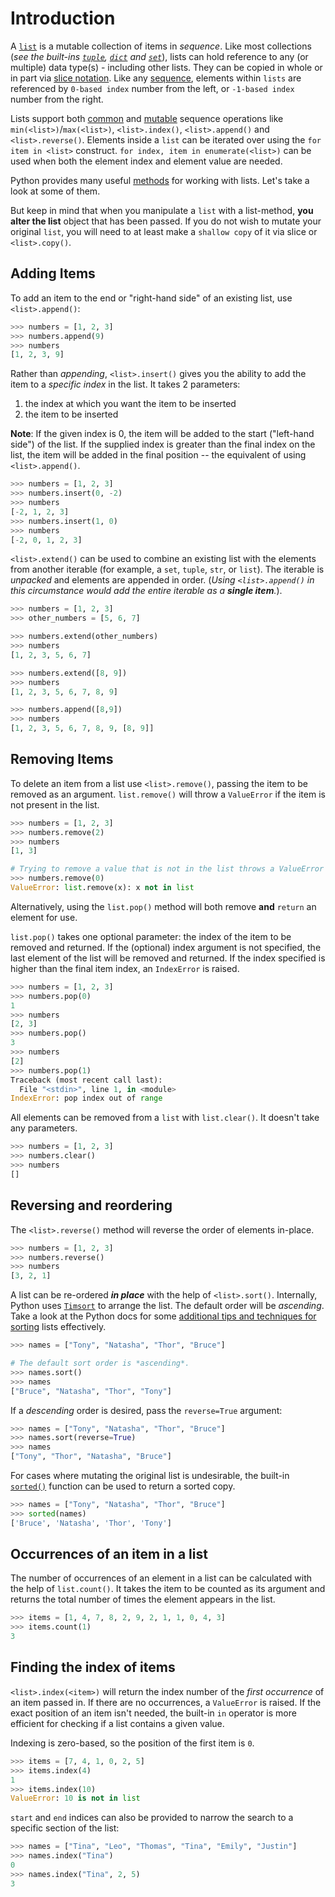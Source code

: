 # Introduction

A [`list`][list] is a mutable collection of items in _sequence_. Like most collections (_see the built-ins [`tuple`][tuple], [`dict`][dict] and [`set`][set]_), lists can hold reference to any (or multiple) data type(s) - including other lists.  They can be copied in whole or in part via [slice notation][slice notation]. Like any [sequence][sequence type], elements within `lists` are referenced by `0-based index` number from the left, or `-1-based index` number from the right.

Lists support both [common][common sequence operations] and [mutable][mutable sequence operations] sequence operations like `min(<list>)`/`max(<list>)`, `<list>.index()`, `<list>.append()` and `<list>.reverse()`.
Elements inside a `list`  can be iterated over using the `for item in <list>` construct.
`for index, item in enumerate(<list>)` can be used when both the element index and element value are needed.

Python provides many useful [methods][list-methods] for working with lists. Let's take a look at some of them.

But keep in mind that when you manipulate a `list` with a list-method, **you alter the list** object that has been passed. If you do not wish to mutate your original `list`, you will need to at least make a `shallow copy` of it via slice or `<list>.copy()`.

## Adding Items

To add an item to the end or "right-hand side" of an existing list, use `<list>.append()`:

```python
>>> numbers = [1, 2, 3]
>>> numbers.append(9)
>>> numbers
[1, 2, 3, 9]
```

Rather than _appending_, `<list>.insert()` gives you the ability to add the item to a _specific index_ in the list.
It takes 2 parameters:

1. the index at which you want the item to be inserted
2. the item to be inserted

**Note**: If the given index is 0, the item will be added to the start ("left-hand side") of the list. If the supplied index is greater than the final index on the list, the item will be added in the final position -- the equivalent of using `<list>.append()`.

```python
>>> numbers = [1, 2, 3]
>>> numbers.insert(0, -2)
>>> numbers
[-2, 1, 2, 3]
>>> numbers.insert(1, 0)
>>> numbers
[-2, 0, 1, 2, 3]
```

`<list>.extend()` can be used to combine an existing list with the elements from another iterable (for example, a `set`, `tuple`, `str`, or `list`).  The iterable is _unpacked_ and elements are appended in order. (_Using `<list>.append()` in this circumstance would add the entire iterable as a **single item**._).

```python
>>> numbers = [1, 2, 3]
>>> other_numbers = [5, 6, 7]

>>> numbers.extend(other_numbers)
>>> numbers
[1, 2, 3, 5, 6, 7]

>>> numbers.extend([8, 9])
>>> numbers
[1, 2, 3, 5, 6, 7, 8, 9]

>>> numbers.append([8,9])
>>> numbers
[1, 2, 3, 5, 6, 7, 8, 9, [8, 9]]
```

## Removing Items

To delete an item from a list use `<list>.remove()`, passing the item to be removed as an argument. `list.remove()` will throw a `ValueError` if the item is not present in the list.

```python
>>> numbers = [1, 2, 3]
>>> numbers.remove(2)
>>> numbers
[1, 3]

# Trying to remove a value that is not in the list throws a ValueError
>>> numbers.remove(0)
ValueError: list.remove(x): x not in list
```

Alternatively, using the `list.pop()` method will both remove **and** `return` an element for use.

`list.pop()` takes one optional parameter: the index of the item to be removed and returned. If the (optional) index argument is not specified, the last element of the list will be removed and returned. If the index specified is higher than the final item index, an `IndexError` is raised.

```python
>>> numbers = [1, 2, 3]
>>> numbers.pop(0)
1
>>> numbers
[2, 3]
>>> numbers.pop()
3
>>> numbers
[2]
>>> numbers.pop(1)
Traceback (most recent call last):
  File "<stdin>", line 1, in <module>
IndexError: pop index out of range
```

All elements can be removed from a `list` with `list.clear()`. It doesn't take any parameters.

```python
>>> numbers = [1, 2, 3]
>>> numbers.clear()
>>> numbers
[]
```

## Reversing and reordering

The `<list>.reverse()` method will reverse the order of elements in-place.

```python
>>> numbers = [1, 2, 3]
>>> numbers.reverse()
>>> numbers
[3, 2, 1]
```

A list can be re-ordered _**in place**_ with the help of `<list>.sort()`. Internally, Python uses [`Timsort`][timsort] to arrange the list. The default order will be _ascending_. Take a look at the Python docs for some [additional tips and techniques for sorting][sorting how to] lists effectively.

```python
>>> names = ["Tony", "Natasha", "Thor", "Bruce"]

# The default sort order is *ascending*.
>>> names.sort()
>>> names
["Bruce", "Natasha", "Thor", "Tony"]
```

If a _descending_ order is desired, pass the `reverse=True` argument:

```python
>>> names = ["Tony", "Natasha", "Thor", "Bruce"]
>>> names.sort(reverse=True)
>>> names
["Tony", "Thor", "Natasha", "Bruce"]
```

For cases where mutating the original list is undesirable, the built-in [`sorted()`][sorted] function can be used to return a sorted copy.

```python
>>> names = ["Tony", "Natasha", "Thor", "Bruce"]
>>> sorted(names)
['Bruce', 'Natasha', 'Thor', 'Tony']
```

## Occurrences of an item in a list

The number of occurrences of an element in a list can be calculated with the help of `list.count()`. It takes the item to be counted as its argument and returns the total number of times the element appears in the list.

```python
>>> items = [1, 4, 7, 8, 2, 9, 2, 1, 1, 0, 4, 3]
>>> items.count(1)
3
```

## Finding the index of items

`<list>.index(<item>)` will return the index number of the _first occurrence_ of an item passed in. If there are no occurrences, a `ValueError` is raised. If the exact position of an item isn't needed, the built-in `in` operator is more efficient for checking if a list contains a given value.

Indexing is zero-based, so the position of the first item is `0`.

```python
>>> items = [7, 4, 1, 0, 2, 5]
>>> items.index(4)
1
>>> items.index(10)
ValueError: 10 is not in list
```

`start` and `end` indices can also be provided to narrow the search to a specific section of the list:

```python
>>> names = ["Tina", "Leo", "Thomas", "Tina", "Emily", "Justin"]
>>> names.index("Tina")
0
>>> names.index("Tina", 2, 5)
3
```


[list-methods]: https://docs.python.org/3/tutorial/datastructures.html#more-on-lists
[timsort]: https://en.wikipedia.org/wiki/Timsort
[sorted]: https://docs.python.org/3/library/functions.html#sorted
[sorting how to]: https://docs.python.org/3/howto/sorting.html
[sequence type]: https://docs.python.org/3/library/stdtypes.html#sequence-types-list-tuple-range
[common sequence operations]: https://docs.python.org/3/library/stdtypes.html#common-sequence-operations
[mutable sequence operations]: https://docs.python.org/3/library/stdtypes.html#typesseq-mutable
[tuple]: https://docs.python.org/3/library/stdtypes.html#tuple
[slice notation]: https://docs.python.org/3/reference/expressions.html#slicings
[set]: https://docs.python.org/3/library/stdtypes.html#set
[dict]: https://docs.python.org/3/library/stdtypes.html#dict
[list]: https://docs.python.org/3/library/stdtypes.html#list
